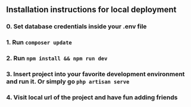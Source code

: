## Installation instructions for local deployment

### 0. Set database credentials inside your .env file
### 1. Run `composer update`
### 2. Run `npm install && npm run dev`
### 3. Insert project into your favorite development environment and run it. Or simply go `php artisan serve`
### 4. Visit local url of the project and have fun adding friends